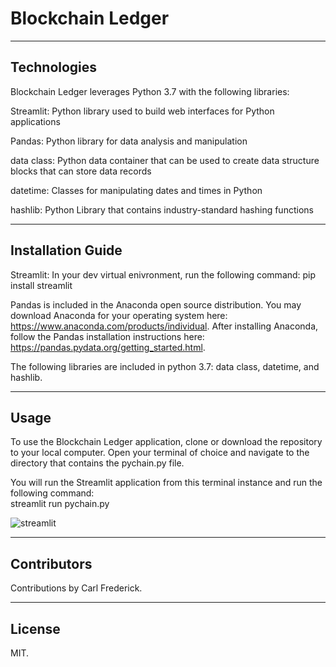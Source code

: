 # Blockchain Ledger


---

## Technologies

Blockchain Ledger leverages Python 3.7 with the following libraries:

Streamlit: Python library used to build web interfaces for Python applications

Pandas: Python library for data analysis and manipulation

data class: Python data container that can be used to create data structure blocks that can store data records

datetime: Classes for manipulating dates and times in Python

hashlib: Python Library that contains industry-standard hashing functions 

---

## Installation Guide

Streamlit:
In your dev virtual enivronment, run the following command:
pip install streamlit

Pandas is included in the Anaconda open source distribution. You may download Anaconda for your operating system here: https://www.anaconda.com/products/individual. After installing Anaconda, follow the Pandas installation instructions here: https://pandas.pydata.org/getting_started.html. 

The following libraries are included in python 3.7: data class, datetime, and hashlib.

---

## Usage
To use the Blockchain Ledger application, clone or download the repository to your local computer. Open your terminal of choice and navigate to the directory that contains the pychain.py file.

You will run the Streamlit application from this terminal instance and run the following command:  
streamlit run pychain.py

![streamlit](https://user-images.githubusercontent.com/95586624/166150001-a47fb03f-077a-4115-997f-87112b46eadf.png)

---

## Contributors

Contributions by Carl Frederick.

---

## License

MIT.
